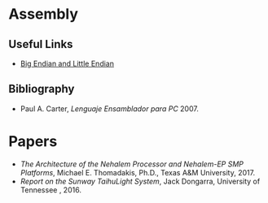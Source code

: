 # Assembly
## Useful Links
  * [Big Endian and Little Endian](https://chortle.ccsu.edu/AssemblyTutorial/Chapter-15/ass15_3.html)
  
## Bibliography
  * Paul A. Carter, _Lenguaje Ensamblador para PC_ 2007. 
 # Papers
  * _The Architecture of the Nehalem Processor and Nehalem-EP SMP Platforms_, Michael E. Thomadakis, Ph.D., Texas A&M University, 2017.
  * _Report on the Sunway TaihuLight System_, Jack Dongarra, University of Tennessee , 2016.

